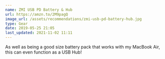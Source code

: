 ```yaml
---
name: ZMI USB PD Battery & Hub
url: https://amzn.to/2M9pagQ
image_url: /assets/recommendations/zmi-usb-pd-battery-hub.jpg
type: Gear
date: 2019-05-25 21:05
last_updated: 2021-11-02 11:11
---
```

As well as being a good size battery pack that works with my MacBook Air, this can even function as a USB Hub!